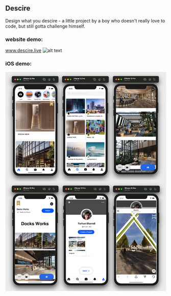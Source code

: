 ## Descire
Design what you descire - a little project by a boy who doesn't really love to code, but still gotta challenge himself.

### website demo: 
www.descire.live
![alt text](https://github.com/farlhmd/Descire/blob/master/descire.jpeg)
### iOS demo:
![alt text](https://github.com/farlhmd/Descire/blob/master/Descire-Mobile/ios/Descire.jpg)